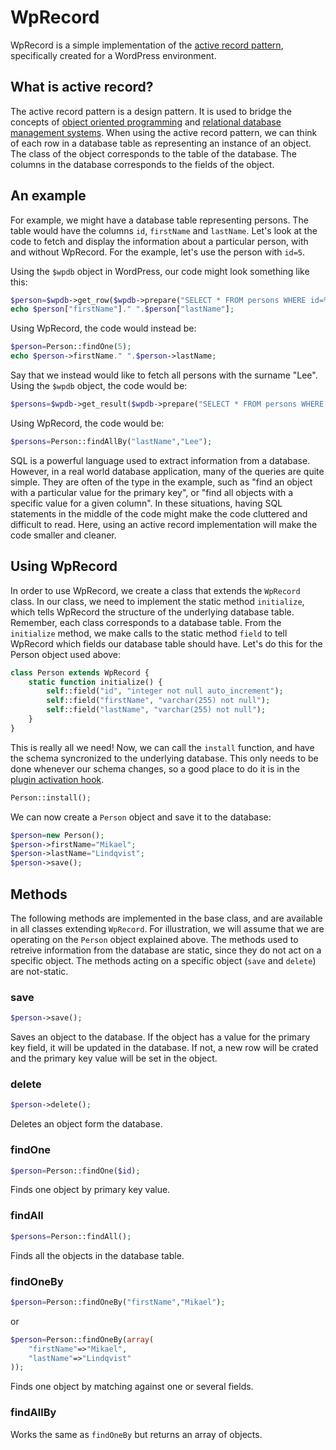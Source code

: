 # WpRecord

WpRecord is a simple implementation of the [active record pattern](https://en.wikipedia.org/wiki/Active_record_pattern), specifically created for a WordPress environment.

## What is active record?

The active record pattern is a design pattern. It is used to bridge the concepts of [object oriented programming](https://en.wikipedia.org/wiki/Object-oriented_programming) and [relational database management systems](https://en.wikipedia.org/wiki/Relational_database_management_system). When using the active record pattern, we can think of each row in a database table as representing an instance of an object. The class of the object corresponds to the table of the database. The columns in the database corresponds to the fields of the object.

## An example

For example, we might have a database table representing persons. The table would have the columns `id`, `firstName` and `lastName`. Let's look at the code to fetch and display the information about a particular person, with and without WpRecord. For the example, let's use the person with `id=5`.

Using the `$wpdb` object in WordPress, our code might look something like this:

```php
$person=$wpdb->get_row($wpdb->prepare("SELECT * FROM persons WHERE id=%s",5),ARRAY_A);
echo $person["firstName"]." ".$person["lastName"];
```

Using WpRecord, the code would instead be:

```php
$person=Person::findOne(5);
echo $person->firstName." ".$person->lastName;
```

Say that we instead would like to fetch all persons with the surname "Lee". Using the `$wpdb` object, the code would be:

```php
$persons=$wpdb->get_result($wpdb->prepare("SELECT * FROM persons WHERE lastName=%s","Lee"),ARRAY_A);
```

Using WpRecord, the code would be:

```php
$persons=Person::findAllBy("lastName","Lee");
```

SQL is a powerful language used to extract information from a database. However, in a real world database application, many of the queries are quite simple. They are often of the type in the example, such as "find an object with a particular value for the primary key", or "find all objects with a specific value for a given column". In these situations, having SQL statements in the middle of the code might make the code cluttered and difficult to read. Here, using an active record implementation will make the code smaller and cleaner.

## Using WpRecord

In order to use WpRecord, we create a class that extends the `WpRecord` class. In our class, we need to implement the static method `initialize`, which tells WpRecord the structure of the underlying database table. Remember, each class corresponds to a database table. From the `initialize` method, we make calls to the static method `field` to tell WpRecord which fields our database table should have. Let's do this for the Person object used above:

```php
class Person extends WpRecord {
    static function initialize() {
        self::field("id", "integer not null auto_increment");
        self::field("firstName", "varchar(255) not null");        
        self::field("lastName", "varchar(255) not null");        
    }
}
```

This is really all we need!  Now, we can call the `install` function, and have the schema syncronized to the
underlying database. This only needs to be done whenever our schema changes,
so a good place to do it is in the [plugin activation hook](https://developer.wordpress.org/plugins/the-basics/activation-deactivation-hooks/).

```php
Person::install();
```

We can now create a `Person` object and save it to the database:

```php
$person=new Person();
$person->firstName="Mikael";
$person->lastName="Lindqvist";
$person->save();
```

## Methods

The following methods are implemented in the base class, and are available in all classes extending `WpRecord`. For illustration, we will assume that we are operating on the `Person` object explained above. The methods used to retreive information from the database are static, since they do not act on a specific object. The methods acting on a specific object (`save` and `delete`) are not-static.

### save

```php
$person->save();
```

Saves an object to the database. If the object has a value for the primary key field, it will be updated in the database. If not, a new row will be crated and the primary key value will be set in the object.

### delete

```php
$person->delete();
```

Deletes an object form the database.

### findOne
```php
$person=Person::findOne($id);
```

Finds one object by primary key value.

### findAll
```php
$persons=Person::findAll();
```

Finds all the objects in the database table.

### findOneBy
```php
$person=Person::findOneBy("firstName","Mikael");
```

or
```php
$person=Person::findOneBy(array(
    "firstName"=>"Mikael",
    "lastName"=>"Lindqvist"
));
```

Finds one object by matching against one or several fields.

### findAllBy

Works the same as `findOneBy` but returns an array of objects.
